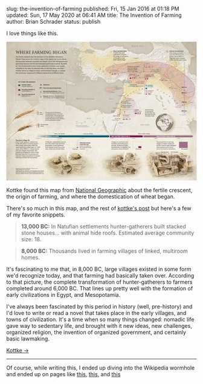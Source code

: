 slug: the-invention-of-farming
published: Fri, 15 Jan 2016 at 01:18 PM
updated: Sun, 17 May 2020 at 06:41 AM
title: The Invention of Farming
author: Brian Schrader
status: publish

I love things like this. 

[![Nat Geo](/images/blog/where-farming-began.jpg)][2]

Kottke found this map from [National Geographic][2] about the fertile crescent, the origin of farming, and where the domestication of wheat began. 

There's so much in this map, and the rest of [kottke's post][1] but here's a few of my favorite snippets.

> **13,000 BC:** In Natufian settlements hunter-gatherers built stacked stone houses... with animal hide roofs. Estimated average community size: 18.

> **8,000 BC:** Thousands lived in farming villages of linked, multiroom homes.

It's fascinating to me that, in 8,000 BC, large villages existed in some form we'd recognize today, and that farming had basically taken over. According to that picture, the complete transformation of hunter-gatherers to farmers completed around 6,000 BC. That lines up pretty well with the formation of early civilizations in Egypt, and Mesopotamia. 

I've always been fascinated by this period in history (well, pre-history) and I'd love to write or read a novel that takes place in the early villages, and towns of civilization. It's a time when so many things changed: nomadic life gave way to sedentary life, and brought with it new ideas, new challenges, organized religion, the invention of organized government, and certainly basic lawmaking.

[1]: http://kottke.org/16/01/the-invention-of-farming
[2]: http://theplate.nationalgeographic.com/files/2015/12/NationalGeographic_1408861.jpg

[Kottke &#8594;][1]

-----

Of course, while writing this, I ended up diving into the Wikipedia wormhole and ended up on pages like [this][3], [this][4], and [this][5]

[3]: https://en.wikipedia.org/wiki/Urukagina
[4]: https://en.wikipedia.org/wiki/Prehistoric_Egypt
[5]: https://en.wikipedia.org/wiki/List_of_ancient_legal_codes
